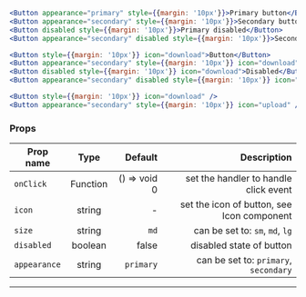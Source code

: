 ```jsx
<Button appearance="primary" style={{margin: '10px'}}>Primary button</Button>
<Button appearance="secondary" style={{margin: '10px'}}>Secondary button</Button>
<Button disabled style={{margin: '10px'}}>Primary disabled</Button>
<Button appearance="secondary" disabled style={{margin: '10px'}}>Secondary disabled</Button>
```

```jsx
<Button style={{margin: '10px'}} icon="download">Button</Button>
<Button appearance="secondary" style={{margin: '10px'}} icon="download">Button</Button>
<Button disabled style={{margin: '10px'}} icon="download">Disabled</Button>
<Button appearance="secondary" disabled style={{margin: '10px'}} icon="download">Disabled</Button>
```

```jsx
<Button style={{margin: '10px'}} icon="download" />
<Button appearance="secondary" style={{margin: '10px'}} icon="upload" />
```

### Props

| Prop name    |   Type   |      Default |                                Description |
| ------------ | :------: | -----------: | -----------------------------------------: |
| `onClick`    | Function | () => void 0 |      set the handler to handle click event |
| `icon`       |  string  |            - | set the icon of button, see Icon component |
| `size`       |  string  |         `md` |            can be set to: `sm`, `md`, `lg` |
| `disabled`   | boolean  |        false |                   disabled state of button |
| `appearance` |  string  |    `primary` |      can be set to: `primary`, `secondary` |

---

